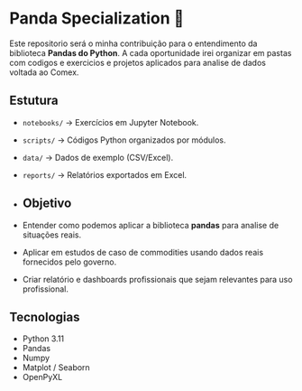 # Panda Specialization 🐼 

Este repositorio será o minha contribuição para o entendimento da biblioteca **Pandas do Python**.
A cada oportunidade irei organizar em pastas com codigos e exercicios e projetos aplicados para analise de dados voltada ao Comex.

## Estutura
- `notebooks/` → Exercícios em Jupyter Notebook.
- `scripts/` → Códigos Python organizados por módulos.
- `data/` → Dados de exemplo (CSV/Excel).
- `reports/` → Relatórios exportados em Excel.

- ## Objetivo
- Entender como podemos aplicar a biblioteca **pandas** para analise de situações reais.
- Aplicar em estudos de caso de commodities usando dados reais fornecidos pelo governo.
- Criar relatório e dashboards profissionais que sejam relevantes para uso profissional.

## Tecnologias
- Python 3.11
- Pandas
- Numpy
- Matplot / Seaborn
- OpenPyXL 
